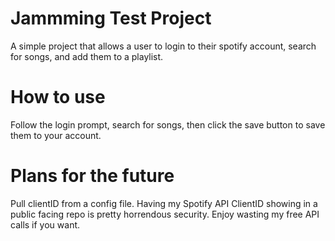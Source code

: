 # Jammming Test Project

A simple project that allows a user to login to their spotify account, search for songs, and add them to a playlist.

# How to use

Follow the login prompt, search for songs, then click the save button to save them to your account.

# Plans for the future

Pull clientID from a config file. Having my Spotify API ClientID showing in a public facing repo is pretty horrendous security. Enjoy wasting my free API calls if you want.
